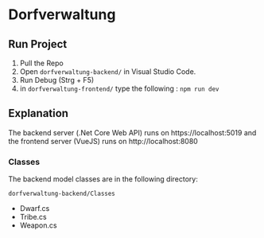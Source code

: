 # Dorfverwaltung

## Run Project
1. Pull the Repo
2. Open  ``dorfverwaltung-backend/`` in Visual Studio Code.
3. Run Debug (Strg + F5)
4. in ``dorfverwaltung-frontend/`` type the following : ``npm run dev``

## Explanation
The backend server (.Net Core Web API) runs on https://localhost:5019 and the frontend server (VueJS) runs on http://localhost:8080


### Classes
The backend model classes are in the following directory:

    dorfverwaltung-backend/Classes

* Dwarf.cs
* Tribe.cs
* Weapon.cs
